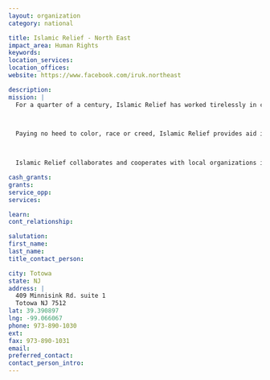 ```yaml
---
layout: organization
category: national

title: Islamic Relief - North East
impact_area: Human Rights
keywords: 
location_services: 
location_offices: 
website: https://www.facebook.com/iruk.northeast

description: 
mission: |
  For a quarter of a century, Islamic Relief has worked tirelessly in countries around the world to alleviate poverty, suffering, hunger, and illiteracy.

  

  Paying no heed to color, race or creed, Islamic Relief provides aid in a compassionate and dignified manner based solely on the needs of the beneficiaries.

  

  Islamic Relief collaborates and cooperates with local organizations in order to best cater to our beneficiaries and to maintain cultural sensitivity to customs and traditions of the regions we serve.

cash_grants: 
grants: 
service_opp: 
services: 

learn: 
cont_relationship: 

salutation: 
first_name: 
last_name: 
title_contact_person: 

city: Totowa
state: NJ
address: |
  409 Minnisink Rd. suite 1  
  Totowa NJ 7512
lat: 39.390897
lng: -99.066067
phone: 973-890-1030
ext: 
fax: 973-890-1031
email: 
preferred_contact: 
contact_person_intro: 
---
```

